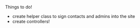 Things to do!
- create helper class to sign contacts and admins into the site
- create controllers!
